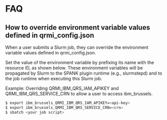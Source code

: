 # FAQ

## How to override environment variable values defined in qrmi_config.json

When a user submits a Slurm job, they can override the environment variable values defined in qrmi_config.json.

Set the value of the environment variable by prefixing its name with the resource ID, as shown below. These environment variables will be propagated by Slurm to the SPANK plugin runtime (e.g., slurmstepd) and to the job runtime when executing this Slurm job.

Example: Overriding QRMI_IBM_QRS_IAM_APIKEY and QRMI_IBM_QRS_SERVICE_CRN to allow a user to access ibm_brussels.

```bash
$ export ibm_brussels_QRMI_IBM_QRS_IAM_APIKEY=<api-key>
$ export ibm_brussels_QRMI_IBM_QRS_SERVICE_CRN=<crn>
$ sbatch <your job script>
```
